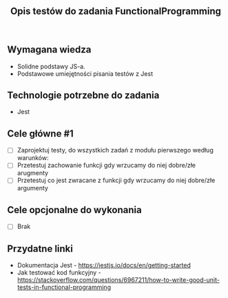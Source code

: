 <h2 align="center">Opis testów do zadania FunctionalProgramming</h2>

<br>

## Wymagana wiedza

- Solidne podstawy JS-a.
- Podstawowe umiejętności pisania testów z Jest

## Technologie potrzebne do zadania

- Jest

## Cele główne #1

- [ ] Zaprojektuj testy, do wszystkich zadań z modułu pierwszego według warunków:
- [ ] Przetestuj zachowanie funkcji gdy wrzucamy do niej dobre/złe arugmenty
- [ ] Przetestuj co jest zwracane z funkcji gdy wrzucamy do niej dobre/złe argumenty

## Cele opcjonalne do wykonania

- [ ] Brak

## Przydatne linki

- Dokumentacja Jest - https://jestjs.io/docs/en/getting-started
- Jak testować kod funkcyjny - https://stackoverflow.com/questions/6967211/how-to-write-good-unit-tests-in-functional-programming
